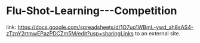 # Flu-Shot-Learning---Competition

link: https://docs.google.com/spreadsheets/d/1O7uo1WBmL-ywd_ah8sAS4-zTzpY2rtmwEPazPDCZm5M/edit?usp=sharingLinks to an external site.

